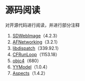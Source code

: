 # 源码阅读

对开源代码进行阅读，并进行部分注释

1. [SDWebImage](https://github.com/rs/SDWebImage)（4.2.3）
2. [AFNetworking](https://github.com/AFNetworking/AFNetworking)（3.2.1）
3. [libdispatch](https://opensource.apple.com/tarballs/libdispatch/)（339.92.1）
4. [CFRunLoop]((https://opensource.apple.com/tarballs/CF/))（1153.18）
5. [objc4](https://opensource.apple.com/tarballs/objc4/)（680）
6. [YYModel](https://github.com/ibireme/YYModel)（1.0.4）
7. [Aspects](https://github.com/steipete/Aspects/releases)（1.4.2）